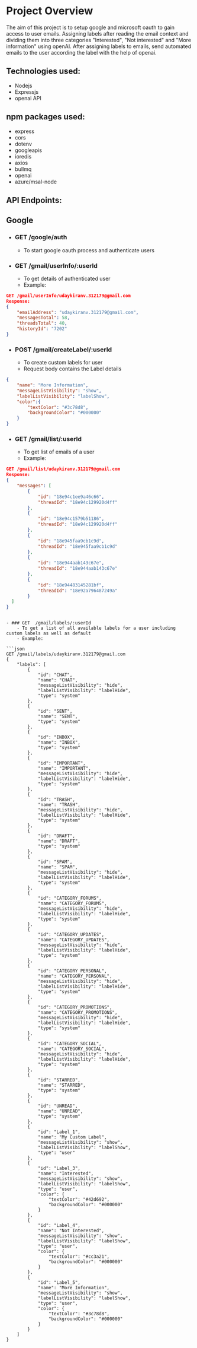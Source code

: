# Project Overview
  The aim of this project is to setup google and microsoft oauth to gain access to user emails. Assigning labels after reading the email context and dividing them into three categories "Interested", "Not interested" and "More information" using openAI. After assigning labels to emails, send automated emails to the user according the label
with the help of openai.

## Technologies used:
- Nodejs
- Expressjs
- openai API

## npm packages used:
- express
- cors
- dotenv
- googleapis
- ioredis
- axios
- bullmq
- openai
- azure/msal-node

## API Endpoints:

## Google

- ### GET /google/auth
  - To start google oauth process and authenticate users
- ### GET /gmail/userInfo/:userId
  - To get details of authenticated user
  - Example:
```json
GET /gmail/userInfo/udaykiranv.312179@gmail.com
Response:
{
    "emailAddress": "udaykiranv.312179@gmail.com",
    "messagesTotal": 58,
    "threadsTotal": 40,
    "historyId": "7202"
}
```
- ### POST /gmail/createLabel/:userId
    - To create custom labels for user
    - Request body contains the Label details
```json
{
    "name": "More Information",
    "messageListVisibility": "show",
    "labelListVisibility": "labelShow",
    "color":{
        "textColor": "#3c78d8",
        "backgroundColor": "#000000"
    }
}
```
- ### GET /gmail/list/:userId
  - To get list of emails of a user
  - Example:
```json
GET /gmail/list/udaykiranv.312179@gmail.com
Response:
{
    "messages": [
        {
            "id": "18e94c1ee9a46c66",
            "threadId": "18e94c129920d4ff"
        },
        {
            "id": "18e94c1579b51186",
            "threadId": "18e94c129920d4ff"
        },
        {
            "id": "18e945faa9cb1c9d",
            "threadId": "18e945faa9cb1c9d"
        },
        {
            "id": "18e944aab143c67e",
            "threadId": "18e944aab143c67e"
        },
        {
            "id": "18e94483145281bf",
            "threadId": "18e92a796487249a"
        }
  ]
}
```
```

- ### GET  /gmail/labels/:userId
    - To get a list of all available labels for a user including custom labels as well as default
    - Example:
      
```json
GET /gmail/labels/udaykiranv.312179@gmail.com
{
    "labels": [
        {
            "id": "CHAT",
            "name": "CHAT",
            "messageListVisibility": "hide",
            "labelListVisibility": "labelHide",
            "type": "system"
        },
        {
            "id": "SENT",
            "name": "SENT",
            "type": "system"
        },
        {
            "id": "INBOX",
            "name": "INBOX",
            "type": "system"
        },
        {
            "id": "IMPORTANT",
            "name": "IMPORTANT",
            "messageListVisibility": "hide",
            "labelListVisibility": "labelHide",
            "type": "system"
        },
        {
            "id": "TRASH",
            "name": "TRASH",
            "messageListVisibility": "hide",
            "labelListVisibility": "labelHide",
            "type": "system"
        },
        {
            "id": "DRAFT",
            "name": "DRAFT",
            "type": "system"
        },
        {
            "id": "SPAM",
            "name": "SPAM",
            "messageListVisibility": "hide",
            "labelListVisibility": "labelHide",
            "type": "system"
        },
        {
            "id": "CATEGORY_FORUMS",
            "name": "CATEGORY_FORUMS",
            "messageListVisibility": "hide",
            "labelListVisibility": "labelHide",
            "type": "system"
        },
        {
            "id": "CATEGORY_UPDATES",
            "name": "CATEGORY_UPDATES",
            "messageListVisibility": "hide",
            "labelListVisibility": "labelHide",
            "type": "system"
        },
        {
            "id": "CATEGORY_PERSONAL",
            "name": "CATEGORY_PERSONAL",
            "messageListVisibility": "hide",
            "labelListVisibility": "labelHide",
            "type": "system"
        },
        {
            "id": "CATEGORY_PROMOTIONS",
            "name": "CATEGORY_PROMOTIONS",
            "messageListVisibility": "hide",
            "labelListVisibility": "labelHide",
            "type": "system"
        },
        {
            "id": "CATEGORY_SOCIAL",
            "name": "CATEGORY_SOCIAL",
            "messageListVisibility": "hide",
            "labelListVisibility": "labelHide",
            "type": "system"
        },
        {
            "id": "STARRED",
            "name": "STARRED",
            "type": "system"
        },
        {
            "id": "UNREAD",
            "name": "UNREAD",
            "type": "system"
        },
        {
            "id": "Label_1",
            "name": "My Custom Label",
            "messageListVisibility": "show",
            "labelListVisibility": "labelShow",
            "type": "user"
        },
        {
            "id": "Label_3",
            "name": "Interested",
            "messageListVisibility": "show",
            "labelListVisibility": "labelShow",
            "type": "user",
            "color": {
                "textColor": "#42d692",
                "backgroundColor": "#000000"
            }
        },
        {
            "id": "Label_4",
            "name": "Not Interested",
            "messageListVisibility": "show",
            "labelListVisibility": "labelShow",
            "type": "user",
            "color": {
                "textColor": "#cc3a21",
                "backgroundColor": "#000000"
            }
        },
        {
            "id": "Label_5",
            "name": "More Information",
            "messageListVisibility": "show",
            "labelListVisibility": "labelShow",
            "type": "user",
            "color": {
                "textColor": "#3c78d8",
                "backgroundColor": "#000000"
            }
        }
    ]
}
```

